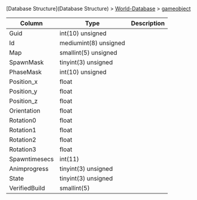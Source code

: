 [Database Structure](Database Structure) > [World-Database](World-Database) > [gameobject](gameobject)

Column | Type | Description
--- | --- | ---
Guid | int(10) unsigned | 
Id | mediumint(8) unsigned | 
Map | smallint(5) unsigned | 
SpawnMask | tinyint(3) unsigned | 
PhaseMask | int(10) unsigned | 
Position_x | float | 
Position_y | float | 
Position_z | float | 
Orientation | float | 
Rotation0 | float | 
Rotation1 | float | 
Rotation2 | float | 
Rotation3 | float | 
Spawntimesecs | int(11) | 
Animprogress | tinyint(3) unsigned | 
State | tinyint(3) unsigned | 
VerifiedBuild | smallint(5) | 
